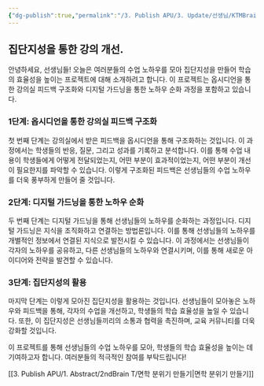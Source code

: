 ```yaml
---
{"dg-publish":true,"permalink":"/3. Publish APU/3. Update/선생님/KTMBrain/","tags":["gardenEntry"],"noteIcon":"","created":"","updated":""}
---
```


## 집단지성을 통한 강의 개선.

안녕하세요, 선생님들! 오늘은 여러분들의 수업 노하우를 모아 집단지성을 만들어 학습의 효율성을 높이는 프로젝트에 대해 소개하려고 합니다. 이 프로젝트는 옵시디언을 통한 강의실 피드백 구조화와 디지털 가드닝을 통한 노하우 순화 과정을 포함하고 있습니다.

### 1단계: 옵시디언을 통한 강의실 피드백 구조화

첫 번째 단계는 강의실에서 받은 피드백을 옵시디언을 통해 구조화하는 것입니다. 이 과정에서는 학생들의 반응, 질문, 그리고 성과를 기록하고 분석합니다. 이를 통해 수업 내용이 학생들에게 어떻게 전달되었는지, 어떤 부분이 효과적이었는지, 어떤 부분이 개선이 필요한지를 파악할 수 있습니다. 이렇게 구조화된 피드백은 선생님들의 수업 노하우를 더욱 풍부하게 만들어 줄 것입니다.

### 2단계: 디지털 가드닝을 통한 노하우 순화

두 번째 단계는 디지털 가드닝을 통해 선생님들의 노하우를 순화하는 과정입니다. 디지털 가드닝은 지식을 조직화하고 연결하는 방법론입니다. 이를 통해 선생님들의 노하우를 개별적인 정보에서 연결된 지식으로 발전시킬 수 있습니다. 이 과정에서는 선생님들이 각자의 노하우를 공유하고, 다른 선생님들의 노하우와 연결시키며, 이를 통해 새로운 아이디어와 전략을 발견할 수 있습니다.

### 3단계: 집단지성의 활용

마지막 단계는 이렇게 모아진 집단지성을 활용하는 것입니다. 선생님들이 모아놓은 노하우와 피드백을 통해, 각자의 수업을 개선하고, 학생들의 학습 효율성을 높일 수 있습니다. 또한, 이 집단지성은 선생님들끼리의 소통과 협력을 촉진하며, 교육 커뮤니티를 더욱 강화할 것입니다.

이 프로젝트를 통해 선생님들의 수업 노하우를 모아, 학생들의 학습 효율성을 높이는 데 기여하고자 합니다. 여러분들의 적극적인 참여를 부탁드립니다!

[[3. Publish APU/1. Abstract/2ndBrain T/면학 분위기 만들기\|면학 분위기 만들기]]